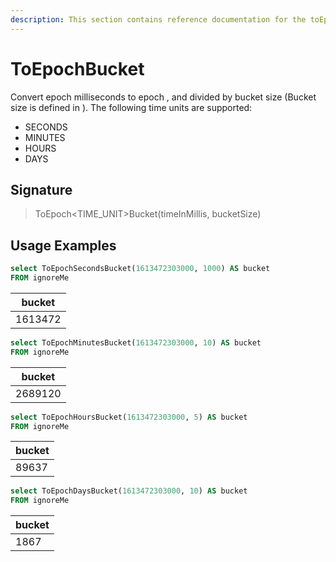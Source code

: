 ```yaml
---
description: This section contains reference documentation for the toEpochBucket functions.
---
```


# ToEpochBucket

Convert epoch milliseconds to epoch , and divided by bucket size (Bucket size is defined in ). The following time units are supported:

* SECONDS
* MINUTES
* HOURS
* DAYS

## Signature

> ToEpoch\<TIME\_UNIT>Bucket(timeInMillis, bucketSize)

## Usage Examples

```sql
select ToEpochSecondsBucket(1613472303000, 1000) AS bucket
FROM ignoreMe
```

| bucket  |
| ------- |
| 1613472 |

```sql
select ToEpochMinutesBucket(1613472303000, 10) AS bucket
FROM ignoreMe
```

| bucket  |
| ------- |
| 2689120 |

```sql
select ToEpochHoursBucket(1613472303000, 5) AS bucket
FROM ignoreMe
```

| bucket |
| ------ |
| 89637  |

```sql
select ToEpochDaysBucket(1613472303000, 10) AS bucket
FROM ignoreMe
```

| bucket |
| ------ |
| 1867   |
